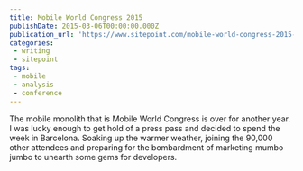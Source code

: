 ```yaml
---
title: Mobile World Congress 2015
publishDate: 2015-03-06T00:00:00.000Z
publication_url: 'https://www.sitepoint.com/mobile-world-congress-2015-roundup/'
categories:
 - writing
 - sitepoint
tags:
 - mobile
 - analysis
 - conference
---
```


The mobile monolith that is Mobile World Congress is over for another year. I was lucky enough to get hold of a press pass and decided to spend the week in Barcelona. Soaking up the warmer weather, joining the 90,000 other attendees and preparing for the bombardment of marketing mumbo jumbo to unearth some gems for developers.
